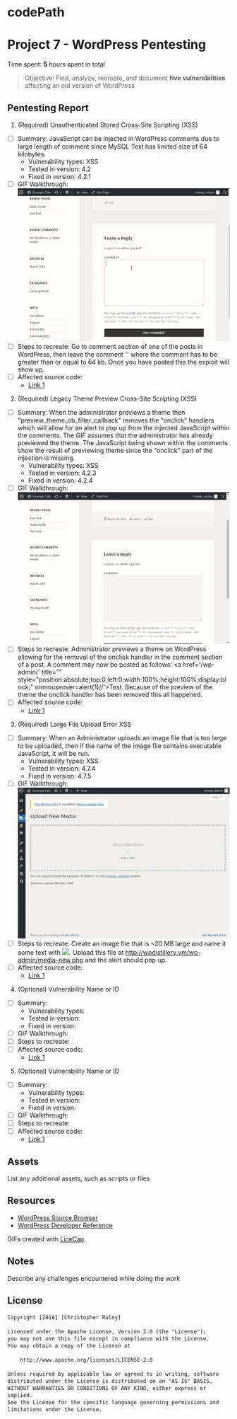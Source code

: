 # codePath

# Project 7 - WordPress Pentesting

Time spent: **5** hours spent in total

> Objective: Find, analyze, recreate, and document **five vulnerabilities** affecting an old version of WordPress

## Pentesting Report

1. (Required) Unauthenticated Stored Cross-Site Scripting (XSS)
  - [ ] Summary: JavaScript can be injected in WordPress comments due to large length of comment since MySQL Text has limited size of 64 kilobytes.
    - Vulnerability types: XSS
    - Tested in version: 4.2
    - Fixed in version: 4.2.1
  - [ ] GIF Walkthrough: ![](https://github.com/raleycs/codePath/blob/master/first.gif)
  - [ ] Steps to recreate: Go to comment section of one of the posts in WordPress, then leave the comment '<a title='x onmouseover=alert(unescape(/hello%20world/.source)) style=position:absolute;left:0;top:0;width:5000px;height:5000px  COMMENT HERE'></a>' where the comment has to be greater than or equal to 64 kb. Once you have posted this the exploit will show up.
  - [ ] Affected source code:
    - [Link 1](https://core.trac.wordpress.org/browser/tags/4.9/src/wp-includes/class-wp-comment.php#L15)
2. (Required) Legacy Theme Preview Cross-Site Scripting (XSS)
  - [ ] Summary: When the administrator previews a theme then "preview_theme_ob_filter_callback" removes the "onclick" handlers which will allow for an alert to pop up from the injected JavaScript within the comments. The GIF assumes that the administrator has already previewed the theme. The JavaScript being shown within the comments show the result of previewing theme since the "onclick" part of the injection is missing.
    - Vulnerability types: XSS
    - Tested in version: 4.2.3
    - Fixed in version: 4.2.4
  - [ ] GIF Walkthrough: ![](https://github.com/raleycs/codePath/blob/master/second.gif)
  - [ ] Steps to recreate: Administrator previews a theme on WordPress allowing for the removal of the onclick handler in the comment section of a post. A comment may now be posted as follows: <a href='/wp-admin/' title="" style="position:absolute;top:0;left:0;width:100%;height:100%;display:block;" onmouseover=alert(1)//'>Test</a>. Because of the preview of the theme the onclick handler has been removed this all happened.
  - [ ] Affected source code:
    - [Link 1](https://core.trac.wordpress.org/browser/tags/4.9/src/wp-includes/deprecated.php#L3473)
3. (Required) Large File Upload Error XSS
  - [ ] Summary: When an Administrator uploads an image file that is too large to be uploaded, then if the name of the image file contains executable JavaScript, it will be run.
    - Vulnerability types: XSS
    - Tested in version: 4.7.4
    - Fixed in version: 4.7.5
  - [ ] GIF Walkthrough: ![](https://github.com/raleycs/codePath/blob/master/third.gif)
  - [ ] Steps to recreate: Create an image file that is ~20 MB large and name it some text with <img src=x onerror=alert(1)>. Upload this file at http://wpdistillery.vm/wp-admin/media-new.php and the alert should pop up.
  - [ ] Affected source code:
    - [Link 1](https://core.trac.wordpress.org/browser/tags/4.9/src/wp-includes/class-wp-xmlrpc-server.php#L5877)
4. (Optional) Vulnerability Name or ID
  - [ ] Summary: 
    - Vulnerability types:
    - Tested in version:
    - Fixed in version: 
  - [ ] GIF Walkthrough: 
  - [ ] Steps to recreate: 
  - [ ] Affected source code:
    - [Link 1](https://core.trac.wordpress.org/browser/tags/version/src/source_file.php)
5. (Optional) Vulnerability Name or ID
  - [ ] Summary: 
    - Vulnerability types:
    - Tested in version:
    - Fixed in version: 
  - [ ] GIF Walkthrough: 
  - [ ] Steps to recreate: 
  - [ ] Affected source code:
    - [Link 1](https://core.trac.wordpress.org/browser/tags/version/src/source_file.php) 

## Assets

List any additional assets, such as scripts or files

## Resources

- [WordPress Source Browser](https://core.trac.wordpress.org/browser/)
- [WordPress Developer Reference](https://developer.wordpress.org/reference/)

GIFs created with [LiceCap](http://www.cockos.com/licecap/).

## Notes

Describe any challenges encountered while doing the work

## License

    Copyright [2018] [Christopher Raley]

    Licensed under the Apache License, Version 2.0 (the "License");
    you may not use this file except in compliance with the License.
    You may obtain a copy of the License at

        http://www.apache.org/licenses/LICENSE-2.0

    Unless required by applicable law or agreed to in writing, software
    distributed under the License is distributed on an "AS IS" BASIS,
    WITHOUT WARRANTIES OR CONDITIONS OF ANY KIND, either express or implied.
    See the License for the specific language governing permissions and
    limitations under the License.

